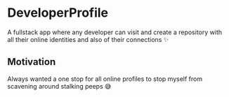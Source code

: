 # DeveloperProfile

A fullstack app where any developer can visit and create a repository with all their online identities and also of their connections ✨

## Motivation

Always wanted a one stop for all online profiles to stop myself from scavening around stalking peeps 😅
